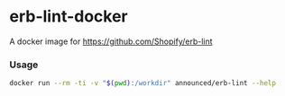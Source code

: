 # erb-lint-docker
A docker image for https://github.com/Shopify/erb-lint

### Usage

 ```bash
 docker run --rm -ti -v "$(pwd):/workdir" announced/erb-lint --help
 ```
